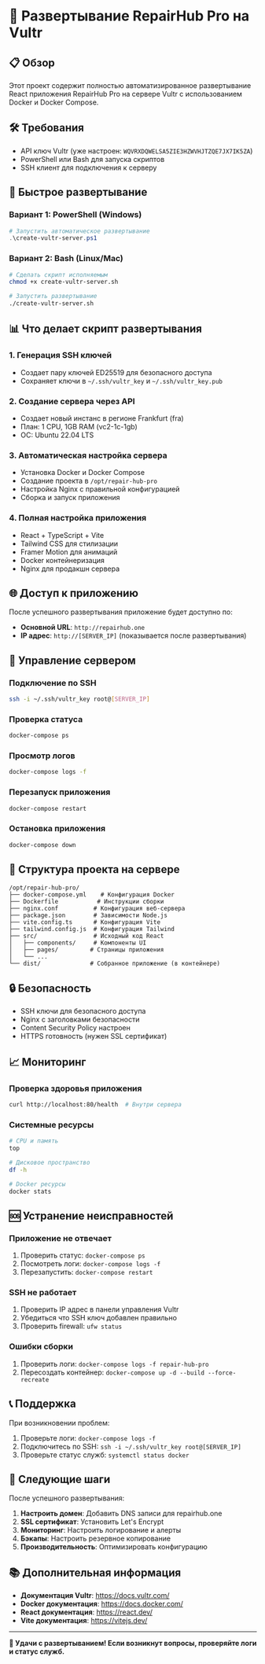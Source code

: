 # 🚀 Развертывание RepairHub Pro на Vultr

## 📋 Обзор

Этот проект содержит полностью автоматизированное развертывание React приложения RepairHub Pro на сервере Vultr с использованием Docker и Docker Compose.

## 🛠 Требования

- API ключ Vultr (уже настроен: `WQVRXDQWELSA5ZIE3HZWVHJTZQE7JX7IK5ZA`)
- PowerShell или Bash для запуска скриптов
- SSH клиент для подключения к серверу

## 🚀 Быстрое развертывание

### Вариант 1: PowerShell (Windows)

```powershell
# Запустить автоматическое развертывание
.\create-vultr-server.ps1
```

### Вариант 2: Bash (Linux/Mac)

```bash
# Сделать скрипт исполняемым
chmod +x create-vultr-server.sh

# Запустить развертывание
./create-vultr-server.sh
```

## 📊 Что делает скрипт развертывания

### 1. Генерация SSH ключей
- Создает пару ключей ED25519 для безопасного доступа
- Сохраняет ключи в `~/.ssh/vultr_key` и `~/.ssh/vultr_key.pub`

### 2. Создание сервера через API
- Создает новый инстанс в регионе Frankfurt (fra)
- План: 1 CPU, 1GB RAM (vc2-1c-1gb)
- ОС: Ubuntu 22.04 LTS

### 3. Автоматическая настройка сервера
- Установка Docker и Docker Compose
- Создание проекта в `/opt/repair-hub-pro`
- Настройка Nginx с правильной конфигурацией
- Сборка и запуск приложения

### 4. Полная настройка приложения
- React + TypeScript + Vite
- Tailwind CSS для стилизации
- Framer Motion для анимаций
- Docker контейнеризация
- Nginx для продакшн сервера

## 🌐 Доступ к приложению

После успешного развертывания приложение будет доступно по:

- **Основной URL**: `http://repairhub.one`
- **IP адрес**: `http://[SERVER_IP]` (показывается после развертывания)

## 🔧 Управление сервером

### Подключение по SSH
```bash
ssh -i ~/.ssh/vultr_key root@[SERVER_IP]
```

### Проверка статуса
```bash
docker-compose ps
```

### Просмотр логов
```bash
docker-compose logs -f
```

### Перезапуск приложения
```bash
docker-compose restart
```

### Остановка приложения
```bash
docker-compose down
```

## 📁 Структура проекта на сервере

```
/opt/repair-hub-pro/
├── docker-compose.yml    # Конфигурация Docker
├── Dockerfile           # Инструкции сборки
├── nginx.conf          # Конфигурация веб-сервера
├── package.json        # Зависимости Node.js
├── vite.config.ts      # Конфигурация Vite
├── tailwind.config.js  # Конфигурация Tailwind
├── src/                # Исходный код React
│   ├── components/     # Компоненты UI
│   ├── pages/         # Страницы приложения
│   └── ...
└── dist/              # Собранное приложение (в контейнере)
```

## 🔒 Безопасность

- SSH ключи для безопасного доступа
- Nginx с заголовками безопасности
- Content Security Policy настроен
- HTTPS готовность (нужен SSL сертификат)

## 📈 Мониторинг

### Проверка здоровья приложения
```bash
curl http://localhost:80/health  # Внутри сервера
```

### Системные ресурсы
```bash
# CPU и память
top

# Дисковое пространство
df -h

# Docker ресурсы
docker stats
```

## 🆘 Устранение неисправностей

### Приложение не отвечает
1. Проверить статус: `docker-compose ps`
2. Посмотреть логи: `docker-compose logs -f`
3. Перезапустить: `docker-compose restart`

### SSH не работает
1. Проверить IP адрес в панели управления Vultr
2. Убедиться что SSH ключ добавлен правильно
3. Проверить firewall: `ufw status`

### Ошибки сборки
1. Проверить логи: `docker-compose logs -f repair-hub-pro`
2. Пересоздать контейнер: `docker-compose up -d --build --force-recreate`

## 📞 Поддержка

При возникновении проблем:

1. Проверьте логи: `docker-compose logs -f`
2. Подключитесь по SSH: `ssh -i ~/.ssh/vultr_key root@[SERVER_IP]`
3. Проверьте статус служб: `systemctl status docker`

## 🎯 Следующие шаги

После успешного развертывания:

1. **Настроить домен**: Добавить DNS записи для repairhub.one
2. **SSL сертификат**: Установить Let's Encrypt
3. **Мониторинг**: Настроить логирование и алерты
4. **Бэкапы**: Настроить резервное копирование
5. **Производительность**: Оптимизировать конфигурацию

## 📚 Дополнительная информация

- **Документация Vultr**: https://docs.vultr.com/
- **Docker документация**: https://docs.docker.com/
- **React документация**: https://react.dev/
- **Vite документация**: https://vitejs.dev/

---

**🎉 Удачи с развертыванием! Если возникнут вопросы, проверяйте логи и статус служб.**

